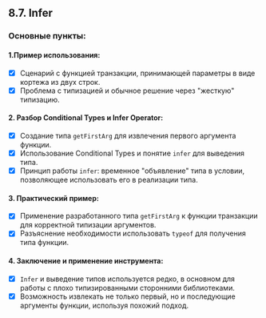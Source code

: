 ## 8.7. Infer

### Основные пункты:

#### 1.Пример использования:

-   [x] Сценарий с функцией транзакции, принимающей параметры в виде кортежа из двух строк.
-   [x] Проблема с типизацией и обычное решение через "жесткую" типизацию.

#### 2. Разбор Conditional Types и Infer Operator:

-   [x] Создание типа `getFirstArg` для извлечения первого аргумента функции.
-   [x] Использование Conditional Types и понятие `infer` для выведения типа.
-   [x] Принцип работы `infer`: временное "объявление" типа в условии, позволяющее использовать его в реализации типа.

#### 3. Практический пример:

-   [x] Применение разработанного типа `getFirstArg` к функции транзакции для корректной типизации аргументов.
-   [x] Разъяснение необходимости использовать `typeof` для получения типа функции.

#### 4. Заключение и применение инструмента:

-   [x] `Infer` и выведение типов используется редко, в основном для работы с плохо типизированными сторонними библиотеками.
-   [x] Возможность извлекать не только первый, но и последующие аргументы функции, используя похожий подход.

